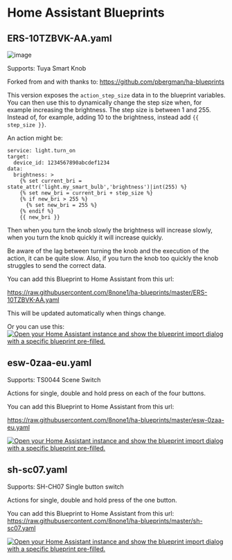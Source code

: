 # Home Assistant Blueprints

## ERS-10TZBVK-AA.yaml

![image](https://github.com/8none1/ha-blueprints/assets/6552931/ee027fe8-1f94-4e51-8346-08965c315865)

Supports: Tuya Smart Knob

Forked from and with thanks to:  https://github.com/pbergman/ha-blueprints

This version exposes the `action_step_size` data in to the blueprint variables.  You can then use this to dynamically change the step size when, for example increasing the brightness.  The step size is between 1 and 255.  Instead of, for example, adding 10 to the brightness, instead add `{{ step_size }}`.

An action might be:

```
service: light.turn_on
target:
  device_id: 1234567890abcdef1234
data:
  brightness: >
    {% set current_bri = state_attr('light.my_smart_bulb','brightness')|int(255) %}
    {% set new_bri = current_bri + step_size %}
    {% if new_bri > 255 %}
      {% set new_bri = 255 %}
    {% endif %}
    {{ new_bri }}
```

Then when you turn the knob slowly the brightness will increase slowly, when you turn the knob quickly it will increase quickly.

Be aware of the lag between turning the knob and the execution of the action, it can be quite slow.  Also, if you turn the knob too quickly the knob struggles to send the correct data.

You can add this Blueprint to Home Assistant from this url:

<https://raw.githubusercontent.com/8none1/ha-blueprints/master/ERS-10TZBVK-AA.yaml>

This will be updated automatically when things change.

Or you can use this:
[![Open your Home Assistant instance and show the blueprint import dialog with a specific blueprint pre-filled.](https://my.home-assistant.io/badges/blueprint_import.svg)](https://my.home-assistant.io/redirect/blueprint_import/?blueprint_url=https%3A%2F%2Fraw.githubusercontent.com%2F8none1%2Fha-blueprints%2Fmaster%2FERS-10TZBVK-AA.yaml)

## esw-0zaa-eu.yaml

Supports: TS0044 Scene Switch

Actions for single, double and hold press on each of the four buttons.

You can add this Blueprint to Home Assistant from this url:

<https://raw.githubusercontent.com/8none1/ha-blueprints/master/esw-0zaa-eu.yaml>

[![Open your Home Assistant instance and show the blueprint import dialog with a specific blueprint pre-filled.](https://my.home-assistant.io/badges/blueprint_import.svg)](https://my.home-assistant.io/redirect/blueprint_import/?blueprint_url=https%3A%2F%2Fraw.githubusercontent.com%2F8none1%2Fha-blueprints%2Fmaster%2Fesw-0zaa-eu.yaml)

## sh-sc07.yaml

Supports: SH-CH07 Single button switch

Actions for single, double and hold press of the one button.

You can add this Blueprint to Home Assistant from this url:
<https://raw.githubusercontent.com/8none1/ha-blueprints/master/sh-sc07.yaml>

[![Open your Home Assistant instance and show the blueprint import dialog with a specific blueprint pre-filled.](https://my.home-assistant.io/badges/blueprint_import.svg)](https://my.home-assistant.io/redirect/blueprint_import/?blueprint_url=https%3A%2F%2Fraw.githubusercontent.com%2F8none1%2Fha-blueprints%2Fmaster%2Fsh-sc07.yaml)
